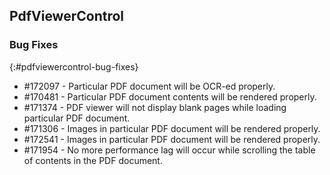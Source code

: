 ## PdfViewerControl

### Bug Fixes
{:#pdfviewercontrol-bug-fixes}

* \#172097 - Particular PDF document will be OCR-ed properly.
* \#170481 - Particular PDF document contents will be rendered properly.
* \#171374 - PDF viewer will not display blank pages while loading particular PDF document.
* \#171306 - Images in particular PDF document will be rendered properly.
* \#172541 - Images in particular PDF document will be rendered properly.
* \#171954 - No more performance lag will occur while scrolling the table of contents in the PDF document.